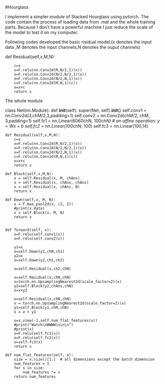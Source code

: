 #Hourglass

I implement a simpler module of Stacked Hourglass using pytorch.
The code contain the process of loading data from .mat and the whole training parts.
Because I don't have a powerful machine I just reduce the scale of the model to test it on my computer.

Following codes developed the basic risidual model.(x denotes the input data ,M denotes the input channels,N denotes the ouput channels)



  def Residual(self,x,M,N):
 
        c=x
        x=F.relu(nn.Conv2d(M,N/2,1)(x))
        x=F.relu(nn.Conv2d(N/2,N/2,1)(x))
        x=F.relu(nn.Conv2d(N/2,N,1)(x))
        c=F.relu(nn.Conv2d(M,N,1)(c))
        x=x+c
        return x
        
        
The whole module 


class Net(nn.Module):
    def __init__(self):
        super(Net, self).__init__()
        self.conv1 = nn.Conv2d(3,chM/2,3,padding=1)
        self.conv2 = nn.Conv2d(chM/2, chM, 3,padding=1)
        self.fc1 = nn.Linear(60*60*chN, 100*chN)  # an affine operation: y = Wx + b
        self.fc2 = nn.Linear(100*chN, 100)
        self.fc3 = nn.Linear(100,14)


    def Residual(self,x,M,N):
        c=x
        x=F.relu(nn.Conv2d(M,N/2,1)(x))
        x=F.relu(nn.Conv2d(N/2,N/2,1)(x))
        x=F.relu(nn.Conv2d(N/2,N,1)(x))
        c=F.relu(nn.Conv2d(M,N,1)(c))
        x=x+c
        return x

    def Block(self,x,M,N):
        x = self.Residual(x, M, chAns)
        x = self.Residual(x, chAns, chAns)
        x = self.Residual(x, chAns, N)
        return x

    def Down(self,x, M, N):
        x = F.max_pool2d(x, (2, 2))
        #print(x.data)
        x = self.Block(x, M, N)
        return x


    def forward(self, x):
        x=F.relu(self.conv1(x))
        x=F.relu(self.conv2(x))

        y1=x
        x=self.Down(y1,chM,ch1)
        y2=x
        x=self.Down(y2,ch1,ch2)

        x=self.Residual(x,ch2,chN)

        x=self.Residual(x,chN,chN)
        x=torch.nn.UpsamplingNearest2d(scale_factor=2)(x)
        y2=self.Block(y2,chAns,chN)
        x=x+y2

        x=self.Residual(x,chN,chN)
        x = torch.nn.UpsamplingNearest2d(scale_factor=2)(x)
        y1=self.Block(y1,chM,chN)
        x = x + y1

        x=x.view(-1,self.num_flat_features(x))
        #print("Watch\nWWWW\n\n\n")
        #print(x)
        x=F.relu(self.fc1(x))
        x=F.relu(self.fc2(x))
        x=self.fc3(x)
        return x

    def num_flat_features(self, x):
        size = x.size()[1:]  # all dimensions except the batch dimension
        num_features = 1
        for s in size:
            num_features *= s
        return num_features
        
        
